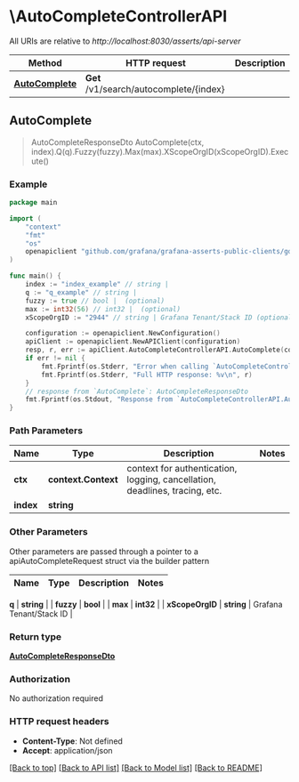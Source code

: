 # \AutoCompleteControllerAPI

All URIs are relative to *http://localhost:8030/asserts/api-server*

Method | HTTP request | Description
------------- | ------------- | -------------
[**AutoComplete**](AutoCompleteControllerAPI.md#AutoComplete) | **Get** /v1/search/autocomplete/{index} | 



## AutoComplete

> AutoCompleteResponseDto AutoComplete(ctx, index).Q(q).Fuzzy(fuzzy).Max(max).XScopeOrgID(xScopeOrgID).Execute()



### Example

```go
package main

import (
	"context"
	"fmt"
	"os"
	openapiclient "github.com/grafana/grafana-asserts-public-clients/go/gcom"
)

func main() {
	index := "index_example" // string | 
	q := "q_example" // string | 
	fuzzy := true // bool |  (optional)
	max := int32(56) // int32 |  (optional)
	xScopeOrgID := "2944" // string | Grafana Tenant/Stack ID (optional)

	configuration := openapiclient.NewConfiguration()
	apiClient := openapiclient.NewAPIClient(configuration)
	resp, r, err := apiClient.AutoCompleteControllerAPI.AutoComplete(context.Background(), index).Q(q).Fuzzy(fuzzy).Max(max).XScopeOrgID(xScopeOrgID).Execute()
	if err != nil {
		fmt.Fprintf(os.Stderr, "Error when calling `AutoCompleteControllerAPI.AutoComplete``: %v\n", err)
		fmt.Fprintf(os.Stderr, "Full HTTP response: %v\n", r)
	}
	// response from `AutoComplete`: AutoCompleteResponseDto
	fmt.Fprintf(os.Stdout, "Response from `AutoCompleteControllerAPI.AutoComplete`: %v\n", resp)
}
```

### Path Parameters


Name | Type | Description  | Notes
------------- | ------------- | ------------- | -------------
**ctx** | **context.Context** | context for authentication, logging, cancellation, deadlines, tracing, etc.
**index** | **string** |  | 

### Other Parameters

Other parameters are passed through a pointer to a apiAutoCompleteRequest struct via the builder pattern


Name | Type | Description  | Notes
------------- | ------------- | ------------- | -------------

 **q** | **string** |  | 
 **fuzzy** | **bool** |  | 
 **max** | **int32** |  | 
 **xScopeOrgID** | **string** | Grafana Tenant/Stack ID | 

### Return type

[**AutoCompleteResponseDto**](AutoCompleteResponseDto.md)

### Authorization

No authorization required

### HTTP request headers

- **Content-Type**: Not defined
- **Accept**: application/json

[[Back to top]](#) [[Back to API list]](../README.md#documentation-for-api-endpoints)
[[Back to Model list]](../README.md#documentation-for-models)
[[Back to README]](../README.md)

